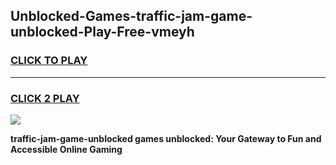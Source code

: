 
## Unblocked-Games-traffic-jam-game-unblocked-Play-Free-vmeyh
<h3>
<a href="https://premium76.site?title=traffic-jam-game-unblocked&ref=17A">CLICK TO PLAY</a></h3>
<hr>

<h3>
<a href="https://premium76.site?title=traffic-jam-game-unblocked&ref=17A">CLICK 2 PLAY</a>
  
</h3>

<a href="https://premium76.site?title=traffic-jam-game-unblocked&ref=17A"><img src="https://clearcache.store/games.png"></a>


**traffic-jam-game-unblocked games unblocked: Your Gateway to Fun and Accessible Online Gaming**
